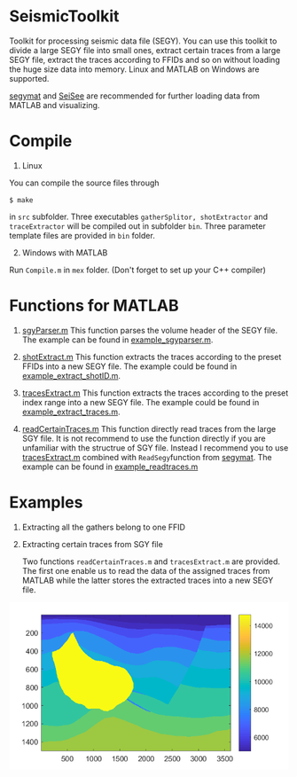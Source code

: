 # SeismicToolkit
Toolkit for processing seismic data file (SEGY). You can use this toolkit to divide a large SEGY file into small ones, extract certain traces from a large SEGY file, extract the traces according to FFIDs and so on without loading the huge size data into memory. Linux and MATLAB on Windows are supported. 

[segymat](http://segymat.sourceforge.net/) and [SeiSee](https://seisee.software.informer.com/) are recommended for further loading data from MATLAB and visualizing.
 #

# Compile

1. Linux

 You can compile the source files through 

    $ make

in `src` subfolder. Three executables `gatherSplitor, shotExtractor` and `traceExtractor` will be compiled out in subfolder `bin`. Three parameter template files are provided in `bin` folder. 

2. Windows with MATLAB
   
Run `Compile.m` in `mex` folder. (Don't forget to set up your C++ compiler)
# Functions for MATLAB

1. [sgyParser.m](https://github.com/AlbertZhangHIT/SeismicToolkit/tree/master/mex/sgyParser.m) This function parses the volume header of the SEGY file. The example can be found in [example_sgyparser.m](https://github.com/AlbertZhangHIT/SeismicToolkit/tree/master/examples/example_sgyparser.m).

2. [shotExtract.m](https://github.com/AlbertZhangHIT/SeismicToolkit/tree/master/mex/shotExtract.m) This function extracts the traces according to the preset FFIDs into a new SEGY file. The example could be found in [example_extract_shotID.m](https://github.com/AlbertZhangHIT/SeismicToolkit/tree/master/examples/example_extract_shotID.m).

3. [tracesExtract.m](https://github.com/AlbertZhangHIT/SeismicToolkit/tree/master/mex/tracesExtract.m) This function extracts the traces according to the preset index range into a new SEGY file. The example could be found in [example_extract_traces.m](https://github.com/AlbertZhangHIT/SeismicToolkit/tree/master/examples/example_extract_traces.m).

4. [readCertainTraces.m](https://github.com/AlbertZhangHIT/SeismicToolkit/tree/master/mex/readCertainTraces.m) This function directly read traces from the large SGY file. It is not recommend to use the function directly if you are unfamiliar with the structrue of SGY file. Instead I recommend you to use [tracesExtract.m](https://github.com/AlbertZhangHIT/SeismicToolkit/tree/master/mex/tracesExtract.m) combined with `ReadSegy`function from [segymat](http://segymat.sourceforge.net/). The example can be found in [example_readtraces.m](https://github.com/AlbertZhangHIT/SeismicToolkit/tree/master/examples/example_readtraces.m)

 # Examples
1. Extracting all the gathers belong to one FFID

2. Extracting certain traces from SGY file 

   Two functions `readCertainTraces.m` and `tracesExtract.m` are provided. The first one enable us to read the data of the assigned traces from MATLAB while the latter stores the extracted traces into a new SEGY file.

![](/figs/hessvti.png)